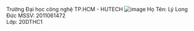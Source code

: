 Trường Đại học công nghệ TP.HCM - HUTECH
![image](https://github.com/longduc12300/1472-LyLongDuc/assets/127508928/cb8c861b-7409-4710-9e75-492b40071050)
Họ Tên: Lý Long Đức
MSSV: 2011061472                                                                                 
Lớp: 20DTHC1 
